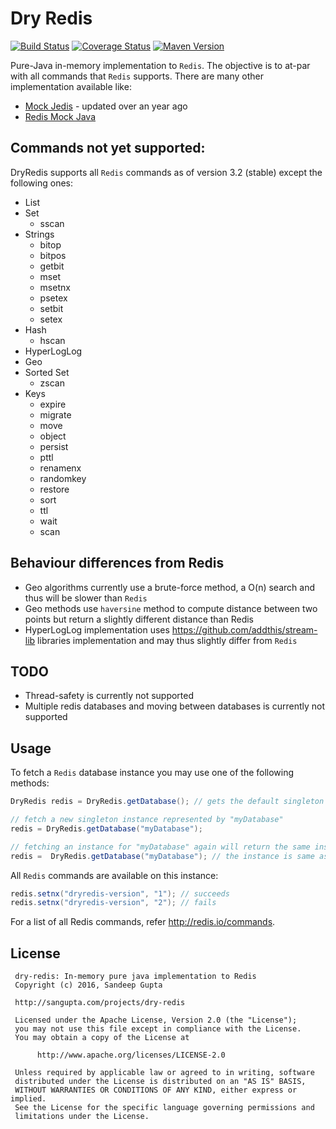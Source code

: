 # Dry Redis


[![Build Status](https://travis-ci.org/sangupta/dry-redis.svg?branch=master)](https://travis-ci.org/sangupta/dry-redis)
[![Coverage Status](https://coveralls.io/repos/github/sangupta/dry-redis/badge.svg?branch=master)](https://coveralls.io/github/sangupta/dry-redis?branch=master)
[![Maven Version](https://maven-badges.herokuapp.com/maven-central/com.sangupta/dry-redis/badge.svg)](https://maven-badges.herokuapp.com/maven-central/com.sangupta/dry-redis)

Pure-Java in-memory implementation to `Redis`. The objective is to at-par with all commands
that `Redis` supports. There are many other implementation available like:

* [Mock Jedis](https://github.com/50onRed/mock-jedis) - updated over an year ago
* [Redis Mock Java](https://github.com/wilkenstein/redis-mock-java)

## Commands not yet supported:

DryRedis supports all `Redis` commands as of version 3.2 (stable) except the following ones:

* List
* Set
  * sscan
* Strings
  * bitop
  * bitpos
  * getbit
  * mset
  * msetnx
  * psetex
  * setbit
  * setex
* Hash
  * hscan
* HyperLogLog
* Geo
* Sorted Set
  * zscan
* Keys
  * expire
  * migrate
  * move
  * object
  * persist
  * pttl
  * renamenx
  * randomkey
  * restore
  * sort
  * ttl
  * wait
  * scan
  
## Behaviour differences from Redis

* Geo algorithms currently use a brute-force method, a O(n) search and thus will be slower than `Redis`
* Geo methods use `haversine` method to compute distance between two points but return a slightly different distance than Redis
* HyperLogLog implementation uses https://github.com/addthis/stream-lib libraries implementation and may thus slightly differ from `Redis`

## TODO

* Thread-safety is currently not supported
* Multiple redis databases and moving between databases is currently not supported

## Usage

To fetch a `Redis` database instance you may use one of the following methods:

```java
DryRedis redis = DryRedis.getDatabase(); // gets the default singleton instance

// fetch a new singleton instance represented by "myDatabase"
redis = DryRedis.getDatabase("myDatabase");

// fetching an instance for "myDatabase" again will return the same instance
redis =  DryRedis.getDatabase("myDatabase"); // the instance is same as before
```

All `Redis` commands are available on this instance:

```java
redis.setnx("dryredis-version", "1"); // succeeds
redis.setnx("dryredis-version", "2"); // fails
```

For a list of all Redis commands, refer http://redis.io/commands.

## License

```
 dry-redis: In-memory pure java implementation to Redis
 Copyright (c) 2016, Sandeep Gupta
 
 http://sangupta.com/projects/dry-redis
 
 Licensed under the Apache License, Version 2.0 (the "License");
 you may not use this file except in compliance with the License.
 You may obtain a copy of the License at
 
      http://www.apache.org/licenses/LICENSE-2.0
 
 Unless required by applicable law or agreed to in writing, software
 distributed under the License is distributed on an "AS IS" BASIS,
 WITHOUT WARRANTIES OR CONDITIONS OF ANY KIND, either express or implied.
 See the License for the specific language governing permissions and
 limitations under the License.
```
